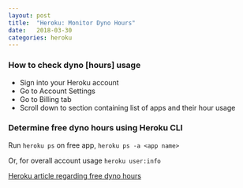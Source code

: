 ```yaml
---
layout: post
title:  "Heroku: Monitor Dyno Hours"
date:   2018-03-30
categories: heroku
---
```


### How to check dyno [hours] usage

 - Sign into your Heroku account
 - Go to Account Settings
 - Go to Billing tab
 - Scroll down to section containing list of apps and their hour usage

### Determine free dyno hours using Heroku CLI

Run `heroku ps` on free app, `heroku ps -a <app name>`

Or, for overall account usage `heroku user:info`


[Heroku article regarding free dyno hours](https://devcenter.heroku.com/articles/free-dyno-hours)